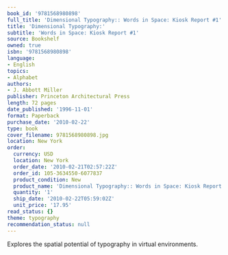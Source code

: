 ```yaml
---
book_id: '9781568980898'
full_title: 'Dimensional Typography:: Words in Space: Kiosk Report #1'
title: 'Dimensional Typography:'
subtitle: 'Words in Space: Kiosk Report #1'
source: Bookshelf
owned: true
isbn: '9781568980898'
language:
- English
topics:
- Alphabet
authors:
- J. Abbott Miller
publisher: Princeton Architectural Press
length: 72 pages
date_published: '1996-11-01'
format: Paperback
purchase_date: '2010-02-22'
type: book
cover_filename: 9781568980898.jpg
location: New York
order:
  currency: USD
  location: New York
  order_date: '2010-02-21T02:57:22Z'
  order_id: 105-3634550-6077837
  product_condition: New
  product_name: 'Dimensional Typography:: Words in Space: Kiosk Report #1'
  quantity: '1'
  ship_date: '2010-02-22T05:59:02Z'
  unit_price: '17.95'
read_status: {}
theme: typography
recommendation_status: null
---
```

Explores the spatial potential of typography in virtual environments.

